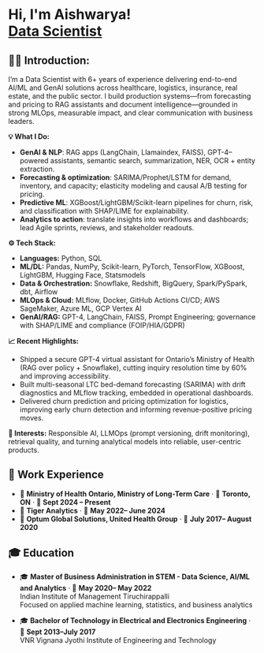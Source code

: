 <h1>Hi, I'm Aishwarya! <br/><a href="https://www.linkedin.com/in/aishwarya-chennabathni/">Data Scientist</a></h1>

<h2>👨‍💻 Introduction:</h2>

I’m a Data Scientist with 6+ years of experience delivering end-to-end AI/ML and GenAI solutions across healthcare, logistics, insurance, real estate, and the public sector. I build production systems—from forecasting and pricing to RAG assistants and document intelligence—grounded in strong MLOps, measurable impact, and clear communication with business leaders.&#x20;

**💡 What I Do:**

* **GenAI & NLP**: RAG apps (LangChain, Llamaindex, FAISS), GPT-4–powered assistants, semantic search, summarization, NER, OCR + entity extraction.
* **Forecasting & optimization**: SARIMA/Prophet/LSTM for demand, inventory, and capacity; elasticity modeling and causal A/B testing for pricing.
* **Predictive ML**: XGBoost/LightGBM/Scikit-learn pipelines for churn, risk, and classification with SHAP/LIME for explainability.
* **Analytics to action**: translate insights into workflows and dashboards; lead Agile sprints, reviews, and stakeholder readouts.

**⚙ Tech Stack:**

* **Languages:** Python, SQL
* **ML/DL:** Pandas, NumPy, Scikit-learn, PyTorch, TensorFlow, XGBoost, LightGBM, Hugging Face, Statsmodels
* **Data & Orchestration:** Snowflake, Redshift, BigQuery, Spark/PySpark, dbt, Airflow
* **MLOps & Cloud:** MLflow, Docker, GitHub Actions CI/CD; AWS SageMaker, Azure ML, GCP Vertex AI
* **GenAI/RAG:** GPT-4, LangChain, FAISS, Prompt Engineering; governance with SHAP/LIME and compliance (FOIP/HIA/GDPR)

**📈 Recent Highlights:**

* Shipped a secure GPT-4 virtual assistant for Ontario’s Ministry of Health (RAG over policy + Snowflake), cutting inquiry resolution time by 60% and improving accessibility.
* Built multi-seasonal LTC bed-demand forecasting (SARIMA) with drift diagnostics and MLflow tracking, embedded in operational dashboards.
* Delivered churn prediction and pricing optimization for logistics, improving early churn detection and informing revenue-positive pricing moves.

**🔎 Interests:**
Responsible AI, LLMOps (prompt versioning, drift monitoring), retrieval quality, and turning analytical models into reliable, user-centric products.

## 💼 Work Experience
- 🏢 **Ministry of Health Ontario, Ministry of Long-Term Care** · 📍 **Toronto, ON** · 📅 **Sept 2024 – Present**
- 🏢 **Tiger Analytics** · 📅 **May 2022– June 2024**
- 🏢 **Optum Global Solutions, United Health Group** · 📅 **July 2017– August 2020**

## 🎓 Education
- 🎓 **Master of Business Administration in STEM - Data Science, AI/ML and Analytics** · 📅 **May 2020– May 2022**             
Indian Institute of Management Tiruchirappalli              
Focused on applied machine learning, statistics, and business analytics      

- 🎓 **Bachelor of Technology in Electrical and Electronics Engineering** · 📅 **Sept 2013–July 2017**          
VNR Vignana Jyothi Institute of Engineering and Technology
